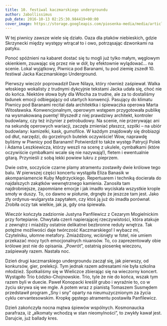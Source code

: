 ```yaml
---
title: 10. festiwal kaczmarskiego undergroundu
author: Jabollissimus
pub_date: 2016-10-13 02:25:30.984419+00:00
cover_image: https://storage.googleapis.com/piosenka-media/media/article_covers/wIMG_4323.jpg
---
```


W tej piwnicy zawsze wiele się działo. Oaza dla ptaków niebieskich, gdzie Skrzynecki między występy wtrącał to i owo, potrząsając dzwonkami na patyku. 


Ponoć spóźnieni na kabaret dostać się tu mogli już tylko małym, węglowym okienkiem, zsuwając się przez nie w dół, by efektownie wylądować... na scenie. Lokal wyjątkowy, Piwnica pod Baranami, tu pod ziemię zszedł 10. festiwal Jacka Kaczmarskiego Underground.

Pierwszy wieczór poprowadził Dave Nilaya, który również zaśpiewał. Walka włoskiego wokalisty z trudnymi dykcyjnie tekstami Jacka udała się, choć nie do końca. Niektóre słowa były dla Włocha za trudne, ale za to dostaliśmy ładunek emocji odbiegający od utartych konwencji. Pasujący do klimatu Piwnicy pod Baranami recital dała architektka i śpiewaczka operowa Marta Witosławska. Konwencjonalnym, operowym wstępem przygotowała publikę na wysmakowaną puentę! Wyszedł z niej prawdziwy architekt, kontroler budowlany, czy też inżynier z petrobudowy. Na scenie, nie przerywając ani na sekundę operowych wariacji, zaczęła zmieniać płaszcz, szpilki – na ubiór budowlany: kamizelki, kask, gumofilce. W każdym znajdowały się drobiazgi od dłut, narzędzi, do gorzelnych butelek oczywiście! Wow, naprawdę byliśmy w Piwnicy pod Baranami! Potwierdził to także występ Patrycji Polek i Adama Leszkiewicza, którzy weszli na scenę z ukulele, cymbałkami \(które oczywiście cymbałkami wcale się nie nazywają!\), fletem i ewentualnie gitarą. Przynieśli z sobą lekki powiew lukru z pieprzem.

Dwie ostre, soczyście czarne plamy atramentu zostawiły dwie królowe tego balu. W pierwszej części koncertu wystąpiła Eliza Banasik w akompaniamencie Kuby Mędrzyckiego. Repertuarem i techniką docierała do najdalszych zakątków wewnętrznego kamienia. Zanosiła tam najdrobniejsze, zapomniane emocje i jak imadło wyciskała wszystkie krople smoły w duszy. To, co dawno w piołunie, drgnęło że jeszcze tam jest. Jako zły ordynus\-wulgarysta zapytałem, czy ktoś ją już do imadła porównał. Zrobiła oczy tak wielkie, jak ja, gdy ona śpiewała.

Wieczór kończyła zadziornie Justyna Panfilewicz z Cezarym Mogielnickim przy fortepianie. Chwytała czerń napierającej rzeczywistości, która atakuje z zewnątrz i miażdży ostatnie delikatnei bezbronne reduty wnętrza. Tak potężne możliwości daje twórczość Kaczmarskiego! I wybacz mi, Czytelniku, ułomne metafory. Zmiażdżony, wciśnięty w fotel, nie umiem przekazać mocy tych emocjonalnych niuansów. To, co zaprezentowały obie królowe jest nie do opisania. „Powrót”, ostatnią piosenkę wieczoru, zaśpiewały razem. Nastała noc.

Dzień drugi kaczmarskiego undergroundu zaczął się, jak pierwszy, od konkursów, gier, prelekcji. Tym jednak razem adresatami nie była szkolna młodzież. Spotkaliśmy się w Wieliczce zbierając się na wieczorny koncert. Wystąpiło Trio Łódzko\-Chojnowskie. Trio, tyle że nie do końca, wszak tym razem  byli w duecie. Paweł Konopacki kreślił grubo i wyraźnie to, co w życiu skrywa się we mgle. A potem wraz z pianistą Tomaszem Susmędem przedstawił program „Sny i sny” oparty na nieumuzycznionym za życia cyklu cervantesowskim. Kropkę gęstego atramentu postawiła Panfilewicz.

Dzień zakończyła nocna mątwa śpiewów wspólnych. Kosmonaucka parafraza, iż „alkomaty wchodzą w stan nieomylności”, to zwykły kawał jest. Darujcie, już ballady kres.

